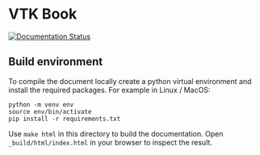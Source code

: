 # VTK Book  

[![Documentation Status](https://readthedocs.org/projects/vtk-book/badge/?version=latest)](https://book.vtk.org/en/latest/?badge=latest)


## Build environment
To compile the document locally create a python virtual environment and install the required packages.
For example in Linux / MacOS:
```
python -m venv env
source env/bin/activate
pip install -r requirements.txt
```

Use `make html` in this directory to build the documentation.
Open `_build/html/index.html` in your browser to inspect the result.
